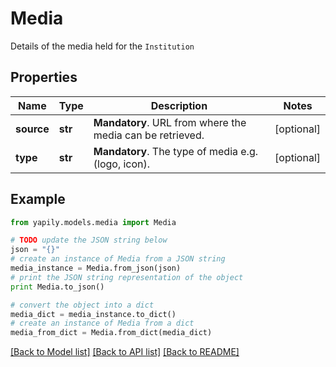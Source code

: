 # Media

Details of the media held for the `Institution`

## Properties
Name | Type | Description | Notes
------------ | ------------- | ------------- | -------------
**source** | **str** | __Mandatory__. URL from where the media can be retrieved. | [optional] 
**type** | **str** | __Mandatory__. The type of media e.g. (logo, icon). | [optional] 

## Example

```python
from yapily.models.media import Media

# TODO update the JSON string below
json = "{}"
# create an instance of Media from a JSON string
media_instance = Media.from_json(json)
# print the JSON string representation of the object
print Media.to_json()

# convert the object into a dict
media_dict = media_instance.to_dict()
# create an instance of Media from a dict
media_from_dict = Media.from_dict(media_dict)
```
[[Back to Model list]](../README.md#documentation-for-models) [[Back to API list]](../README.md#documentation-for-api-endpoints) [[Back to README]](../README.md)



